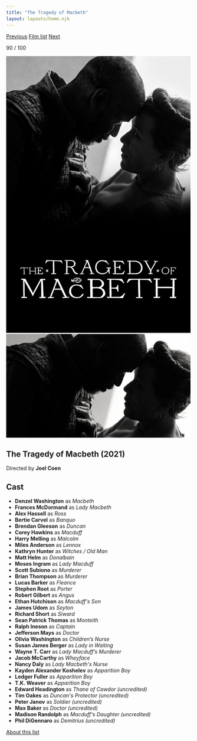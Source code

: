 ```yaml
---
title: "The Tragedy of Macbeth"
layout: layouts/home.njk
---
```


<nav class="films">
  <a class="prev" href="../licorice-pizza">Previous</a>
  <a href="../">Film list</a>
  <a class="next" href="../between-two-worlds">Next</a>
</nav>

<p>90 / 100</p>

<article class="film">
  <div class="backdrop-and-poster">
    <img class="poster" src="../films/posters/the-tragedy-of-macbeth.jpg" alt="">
    <img class="backdrop" src="../films/backdrops/the-tragedy-of-macbeth.jpg" alt="">
  </div>

  <h1>The Tragedy of Macbeth (2021)</h1>

  <p class="director">
    Directed by <strong>Joel Coen</strong>
  </p>


  <h2>
    Cast
  </h2>
  <ul>
    <li><strong>Denzel Washington</strong> as <em>Macbeth</em></li>
<li><strong>Frances McDormand</strong> as <em>Lady Macbeth</em></li>
<li><strong>Alex Hassell</strong> as <em>Ross</em></li>
<li><strong>Bertie Carvel</strong> as <em>Banquo</em></li>
<li><strong>Brendan Gleeson</strong> as <em>Duncan</em></li>
<li><strong>Corey Hawkins</strong> as <em>Macduff</em></li>
<li><strong>Harry Melling</strong> as <em>Malcolm</em></li>
<li><strong>Miles Anderson</strong> as <em>Lennox</em></li>
<li><strong>Kathryn Hunter</strong> as <em>Witches / Old Man</em></li>
<li><strong>Matt Helm</strong> as <em>Donalbain</em></li>
<li><strong>Moses Ingram</strong> as <em>Lady Macduff</em></li>
<li><strong>Scott Subiono</strong> as <em>Murderer</em></li>
<li><strong>Brian Thompson</strong> as <em>Murderer</em></li>
<li><strong>Lucas Barker</strong> as <em>Fleance</em></li>
<li><strong>Stephen Root</strong> as <em>Porter</em></li>
<li><strong>Robert Gilbert</strong> as <em>Angus</em></li>
<li><strong>Ethan Hutchison</strong> as <em>Macduff's Son</em></li>
<li><strong>James Udom</strong> as <em>Seyton</em></li>
<li><strong>Richard Short</strong> as <em>Siward</em></li>
<li><strong>Sean Patrick Thomas</strong> as <em>Monteith</em></li>
<li><strong>Ralph Ineson</strong> as <em>Captain</em></li>
<li><strong>Jefferson Mays</strong> as <em>Doctor</em></li>
<li><strong>Olivia Washington</strong> as <em>Children’s Nurse</em></li>
<li><strong>Susan James Berger</strong> as <em>Lady in Waiting</em></li>
<li><strong>Wayne T. Carr</strong> as <em>Lady Macduff’s Murderer</em></li>
<li><strong>Jacob McCarthy</strong> as <em>Wheyface</em></li>
<li><strong>Nancy Daly</strong> as <em>Lady Macbeth's Nurse</em></li>
<li><strong>Kayden Alexander Koshelev</strong> as <em>Apparition Boy</em></li>
<li><strong>Ledger Fuller</strong> as <em>Apparition Boy</em></li>
<li><strong>T.K. Weaver</strong> as <em>Apparition Boy</em></li>
<li><strong>Edward Headington</strong> as <em>Thane of Cawdor (uncredited)</em></li>
<li><strong>Tim Oakes</strong> as <em>Duncan's Protector (uncredited)</em></li>
<li><strong>Peter Janov</strong> as <em>Soldier (uncredited)</em></li>
<li><strong>Max Baker</strong> as <em>Doctor (uncredited)</em></li>
<li><strong>Madison Randolph</strong> as <em>Macduff's Daughter (uncredited)</em></li>
<li><strong>Phil DiGennaro</strong> as <em>Demitrius (uncredited)</em></li>
  </ul>
</article>
<footer>
  <a href="../about">About this list</a>
</footer>

